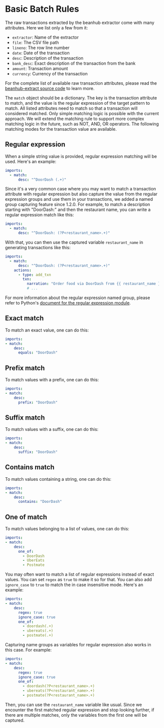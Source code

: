 # Basic Batch Rules

The raw transactions extracted by the beanhub extractor come with many attributes. Here we list only a few from it:

- `extractor`: Name of the extractor
- `file`: The CSV file path
- `lineno`: The row line number
- `date`: Date of the transaction
- `desc`: Description of the transaction
- `bank_desc`: Exact description of the transaction from the bank
- `amount`: Transaction amount
- `currency`: Currency of the transaction

For the complete list of available raw transaction attributes, please read the [beanhub-extract source code](https://github.com/LaunchPlatform/beanhub-extract/blob/master/beanhub_extract/data_types.py) to learn more.

The `match` object should be a dictionary.
The key is the transaction attribute to match, and the value is the regular expression of the target pattern to match.
All listed attributes need to match so that a transaction will considered matched.
Only simple matching logic is possible with the current approach.
We will extend the matching rule to support more complex matching logic in the future, such as NOT, AND, OR operators.
The following matching modes for the transaction value are available.

## Regular expression

When a simple string value is provided, regular expression matching will be used. Here's an example:

```YAML
imports:
  - match:
      desc: "^DoorDash (.+)"
```

Since it's a very common case where you may want to match a transaction attribute with regular expression but also capture the value from the regular expression groups and use them in your transactions, we added a named group capturing feature since 1.2.0.
For example, to match a description starting with "DoorDash:" and then the restaurant name, you can write a regular expression match like this:

```YAML
imports:
  - match:
      desc: "^DoorDash: (?P<restaurant_name>.+)"
```

With that, you can then use the captured variable `restaurant_name` in generating transactions like this:

```YAML
imports:
  - match:
      desc: "^DoorDash: (?P<restaurant_name>.+)"
    actions:
      - type: add_txn
        txn:
          narration: "Order food via DoorDash from {{ restaurant_name }}"
          # ...
```

For more information about the regular expression named group, please refer to Python's [document for the regular expression module](https://docs.python.org/3/library/re.html).

## Exact match

To match an exact value, one can do this:

```YAML
imports:
- match:
    desc:
      equals: "DoorDash"
```

## Prefix match

To match values with a prefix, one can do this:

```YAML
imports:
- match:
    desc:
      prefix: "DoorDash"
```

## Suffix match

To match values with a suffix, one can do this:

```YAML
imports:
- match:
    desc:
      suffix: "DoorDash"
```

## Contains match

To match values containing a string, one can do this:

```YAML
imports:
- match:
    desc:
      contains: "DoorDash"
```

## One of match

To match values belonging to a list of values, one can do this:

```YAML
imports:
- match:
    desc:
      one_of:
        - DoorDash
        - UberEats
        - Postmate
```

You may often want to match a list of regular expressions instead of exact values.
You can set `regex` as `true` to make it so for that.
You can also add `ignore_case` to `true` to match the in case insensitive mode.
Here's an example:

```YAML
imports:
- match:
    desc:
      regex: true
      ignore_case: true
      one_of:
        - doordash(.+)
        - ubereats(.+)
        - postmate(.+)
```

Capturing name groups as variables for regular expression also works in this case.
For example:

```YAML
imports:
- match:
    desc:
      regex: true
      ignore_case: true
      one_of:
        - doordash(?P<restaurant_name>.+)
        - ubereats(?P<restaurant_name>.+)
        - postmate(?P<restaurant_name>.+)
```

Then, you can use the `restaurant_name` variable like usual.
Since we encounter the first matched regular expression and stop looking further, if there are multiple matches, only the variables from the first one will be captured.
